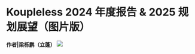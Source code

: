 # Koupleless 2024 年度报告 & 2025 规划展望（图片版）
**作者|梁栎鹏（立蓬）**
![](https://img.alicdn.com/imgextra/i1/O1CN01XPgLOT1KExmSnlP70_!!6000000001133-0-tps-1080-4627.jpg) 
